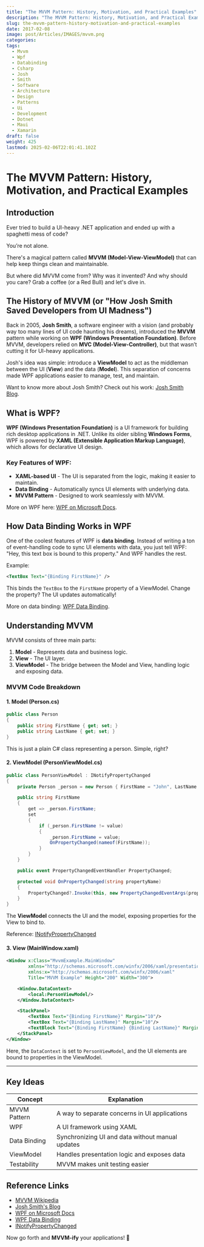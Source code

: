 ```yaml
---
title: "The MVVM Pattern: History, Motivation, and Practical Examples"
description: "The MVVM Pattern: History, Motivation, and Practical Examples"
slug: the-mvvm-pattern-history-motivation-and-practical-examples
date: 2017-02-08
image: post/Articles/IMAGES/mvvm.png
categories: 
tags:
  - Mvvm
  - Wpf
  - Databinding
  - Csharp
  - Josh
  - Smith
  - Software
  - Architecture
  - Design
  - Patterns
  - Ui
  - Development
  - Dotnet
  - Maui
  - Xamarin
draft: false
weight: 425
lastmod: 2025-02-06T22:01:41.102Z
---
```

# The MVVM Pattern: History, Motivation, and Practical Examples

## Introduction

Ever tried to build a UI-heavy .NET application and ended up with a spaghetti mess of code?

You’re not alone.

There's a magical pattern called **MVVM (Model-View-ViewModel)** that can help keep things clean and maintainable.

But where did MVVM come from? Why was it invented? And why should you care? Grab a coffee (or a Red Bull) and let's dive in.

## The History of MVVM (or "How Josh Smith Saved Developers from UI Madness")

Back in 2005, **Josh Smith**, a software engineer with a vision (and probably way too many lines of UI code haunting his dreams), introduced the **MVVM** pattern while working on **WPF (Windows Presentation Foundation)**. Before MVVM, developers relied on **MVC (Model-View-Controller)**, but that wasn’t cutting it for UI-heavy applications.

Josh's idea was simple: introduce a **ViewModel** to act as the middleman between the UI (**View**) and the data (**Model**). This separation of concerns made WPF applications easier to manage, test, and maintain.

Want to know more about Josh Smith? Check out his work: [Josh Smith Blog](https://joshsmithonwpf.wordpress.com/).

## What is WPF?

**WPF (Windows Presentation Foundation)** is a UI framework for building rich desktop applications in .NET. Unlike its older sibling **Windows Forms**, WPF is powered by **XAML (Extensible Application Markup Language)**, which allows for declarative UI design.

### Key Features of WPF:

* **XAML-based UI** - The UI is separated from the logic, making it easier to maintain.
* **Data Binding** - Automatically syncs UI elements with underlying data.
* **MVVM Pattern** - Designed to work seamlessly with MVVM.

More on WPF here: [WPF on Microsoft Docs](https://learn.microsoft.com/en-us/dotnet/desktop/wpf/).

## How Data Binding Works in WPF

One of the coolest features of WPF is **data binding**. Instead of writing a ton of event-handling code to sync UI elements with data, you just tell WPF: "Hey, this text box is bound to this property." And WPF handles the rest.

Example:

```xml
<TextBox Text="{Binding FirstName}" />
```

This binds the `TextBox` to the `FirstName` property of a ViewModel. Change the property? The UI updates automatically!

More on data binding: [WPF Data Binding](https://learn.microsoft.com/en-us/dotnet/desktop/wpf/data).

## Understanding MVVM

MVVM consists of three main parts:

1. **Model** - Represents data and business logic.
2. **View** - The UI layer.
3. **ViewModel** - The bridge between the Model and View, handling logic and exposing data.

### MVVM Code Breakdown

#### 1. Model (Person.cs)

```csharp
public class Person
{
    public string FirstName { get; set; }
    public string LastName { get; set; }
}
```

This is just a plain C# class representing a person. Simple, right?

#### 2. ViewModel (PersonViewModel.cs)

```csharp
public class PersonViewModel : INotifyPropertyChanged
{
    private Person _person = new Person { FirstName = "John", LastName = "Doe" };

    public string FirstName
    {
        get => _person.FirstName;
        set
        {
            if (_person.FirstName != value)
            {
                _person.FirstName = value;
                OnPropertyChanged(nameof(FirstName));
            }
        }
    }

    public event PropertyChangedEventHandler PropertyChanged;

    protected void OnPropertyChanged(string propertyName)
    {
        PropertyChanged?.Invoke(this, new PropertyChangedEventArgs(propertyName));
    }
}
```

The **ViewModel** connects the UI and the model, exposing properties for the View to bind to.

Reference: [INotifyPropertyChanged](https://learn.microsoft.com/en-us/dotnet/api/system.componentmodel.inotifypropertychanged)

#### 3. View (MainWindow.xaml)

```xml
<Window x:Class="MvvmExample.MainWindow"
        xmlns="http://schemas.microsoft.com/winfx/2006/xaml/presentation"
        xmlns:x="http://schemas.microsoft.com/winfx/2006/xaml"
        Title="MVVM Example" Height="200" Width="300">

    <Window.DataContext>
        <local:PersonViewModel/>
    </Window.DataContext>

    <StackPanel>
        <TextBox Text="{Binding FirstName}" Margin="10"/>
        <TextBox Text="{Binding LastName}" Margin="10"/>
        <TextBlock Text="{Binding FirstName} {Binding LastName}" Margin="10"/>
    </StackPanel>
</Window>
```

Here, the `DataContext` is set to `PersonViewModel`, and the UI elements are bound to properties in the ViewModel.

***

## Key Ideas

| Concept      | Explanation                                      |
| ------------ | ------------------------------------------------ |
| MVVM Pattern | A way to separate concerns in UI applications    |
| WPF          | A UI framework using XAML                        |
| Data Binding | Synchronizing UI and data without manual updates |
| ViewModel    | Handles presentation logic and exposes data      |
| Testability  | MVVM makes unit testing easier                   |

## Reference Links

* [MVVM Wikipedia](https://en.wikipedia.org/wiki/Model%E2%80%93view%E2%80%93viewmodel)
* [Josh Smith's Blog](https://joshsmithonwpf.wordpress.com/)
* [WPF on Microsoft Docs](https://learn.microsoft.com/en-us/dotnet/desktop/wpf/)
* [WPF Data Binding](https://learn.microsoft.com/en-us/dotnet/desktop/wpf/data)
* [INotifyPropertyChanged](https://learn.microsoft.com/en-us/dotnet/api/system.componentmodel.inotifypropertychanged)

Now go forth and **MVVM-ify** your applications! 🚀
